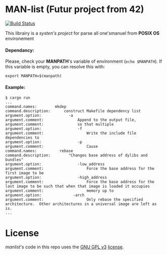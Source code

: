 MAN-list (Futur project from 42)
================================

[![Build Status](https://travis-ci.org/adjivas/manlist.svg?branch=master)](https://travis-ci.org/adjivas/manlist)

This librairy is a *systen's project* for parse all one'smanuel from **POSIX OS** environement

#### Dependancy:

Please, check your **MANPATH**'s variable of environment (```echo $MANPATH```). If this variable is empty, you can resolve this with:

```shell
export MANPATH=$(manpath)
```

#### Example:
```shell
$ cargo run
...
command.names:	      mkdep
command.description:	  construct Makefile dependency list
argument.option:	  	  	-a
argument.comment:	  	  		Append to the output file,
argument.comment:	  	  		so that multiple
argument.option:		    	-f
argument.comment:	    			Write the include file dependencies to
argument.option:	    		-p
argument.comment:	    			Cause
command.names:		    rebase
command.description:		"Changes base address of dylibs and bundles"
argument.option:		    	-low_address
argument.comment:	    			Force the base address for the first image to be
argument.option:	    		-high_address
argument.comment:		    		Force the base address for the last image to be such that when that image is loaded it occupies
argument.comment:		    		memory up to
argument.option:		      -arch
argument.comment:			    	Only rebase the specified architecture.  Other architectures in a universal image are left as is.
...
```

# License
*manlist*'s code in this repo uses the [GNU GPL v3](http://www.gnu.org/licenses/gpl-3.0.html) [license](https://github.com/adjivas/mouscreen-WINDOWS/blob/master/LICENSE).
